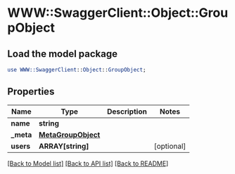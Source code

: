 # WWW::SwaggerClient::Object::GroupObject

## Load the model package
```perl
use WWW::SwaggerClient::Object::GroupObject;
```

## Properties
Name | Type | Description | Notes
------------ | ------------- | ------------- | -------------
**name** | **string** |  | 
**_meta** | [**MetaGroupObject**](MetaGroupObject.md) |  | 
**users** | **ARRAY[string]** |  | [optional] 

[[Back to Model list]](../README.md#documentation-for-models) [[Back to API list]](../README.md#documentation-for-api-endpoints) [[Back to README]](../README.md)


